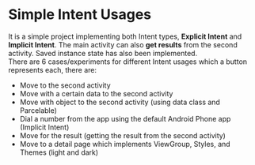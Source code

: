 # Simple Intent Usages
It is a simple project implementing both Intent types, **Explicit Intent** and **Implicit Intent**. The main activity can also **get results** from the second activity. Saved instance state has also been implemented.\
There are 6 cases/experiments for different Intent usages which a button represents each, there are:
* Move to the second activity
* Move with a certain data to the second activity
* Move with object to the second activity (using data class and Parcelable)
* Dial a number from the app using the default Android Phone app (Implicit Intent)
* Move for the result (getting the result from the second activity)
* Move to a detail page which implements ViewGroup, Styles, and Themes (light and dark)

